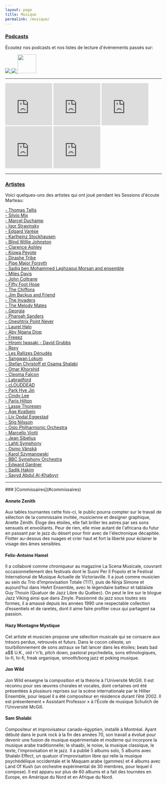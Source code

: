 ```yaml
---
layout: page
title: Musique
permalink: /musique/
---
```


### [Podcasts](#podcasts)

Écoutez nos podcasts et nos listes de lecture d'évènements passés sur: 

<div class="center-no-div">
   <a href="https://open.spotify.com/show/5s9gyhSxPMB0c1bxfOZXIY">
   <img src="{{site.baseurl}}/img/assets/spotify-podcast-badge-wht-blk-165x40.svg">
</a>
        
<a href="https://podcasts.apple.com/ca/podcast/sessions-d%C3%A9coute-marteau/id1468357088?mt=2&app=podcast&at=10l6Xd">
   <img src="{{site.baseurl}}/img/assets/FR_Apple_Podcasts_Listen_Badge_RGB.svg">
</a>
        
         
<a href="https://www.mixcloud.com/sessionsmarteau/">
   <img src="{{site.baseurl}}/img/mixcloud-og-image-162.png" width="60px">
</a>
           
</div>

<hr>


<iframe src="https://embed.iono.fm/epi/792384?quality=high&show_logo=0&sharing=0" width="30%" height="135" frameborder="0"><a href="https://iono.fm/e/792384">Content hosted by iono.fm</a></iframe>

<iframe src="https://embed.iono.fm/epi/723598?quality=high" width="30%" height="135" frameborder="0"><a href="https://iono.fm/e/723598">Content hosted by iono.fm</a></iframe>


<iframe src="https://embed.iono.fm/epi/723591?quality=high" width="30%" height="135" frameborder="0"><a href="https://iono.fm/e/723591">Content hosted by iono.fm</a></iframe>


<iframe src="https://embed.iono.fm/epi/699906?quality=high" width="30%" height="135" frameborder="0"><a href="https://iono.fm/e/699906">Content hosted by iono.fm</a></iframe>


<iframe src="https://embed.iono.fm/epi/699907?quality=high" width="30%" height="135" frameborder="0"><a href="https://iono.fm/e/699907">Content hosted by iono.fm</a></iframe>


<hr>


### [Artistes](#artistes)

Voici quelques-uns des artistes qui ont joué pendant les Sessions d'écoute Marteau:

<a href="https://www.francemusique.fr/personne/thomas-tallis" target="_blank">- Thomas Tallis
</a>  
<a href="https://www.discogs.com/fr/artist/359259-Silvio-Mix">- Silvio Mix
</a>  
<a href="http://www.openculture.com/2016/04/hear-marcel-duchamps-radically-conceptual-musical-compositions-1912-1915.html">- Marcel Duchamp
</a>  
<a href="https://www.francemusique.fr/personne/igor-stravinsky">- Igor Stravinsky
</a>  
<a href="https://www.francemusique.fr/personne/edgard-varese">- Edgard Varèse
</a>  
<a href="http://www.karlheinzstockhausen.org/karlheinz_stockhausen_short_biography_english.htm">- Karlheinz Stockhausen
</a>
<br>
<a href="https://www.britannica.com/biography/Blind-Willie-Johnson">- Blind Willie Johnston
</a>
<br>
<a href="https://folkways.si.edu/doc-watson-and-clarence-ashley/original-folkways-recordings-1960-1962/american-folk-old-time/music/album/smithsonian">- Clarence Ashley
</a>
<br>
<a href="https://folkways.si.edu/kiowa-peyote-meeting/american-indian/music/album/smithsonian">- Kiowa Peyote
</a>
<br>
<a href="https://sublimefrequencies.bandcamp.com/album/staring-into-the-sun-ethiopian-tribal-music">- Dirashe Tribe
</a> 
<br>
<a href="https://raretunes.org/pipe-major-forsyth/">- Pipe Major Forsyth
</a>
<br>
<a href="https://dust-digital.com/shop/music-of-morocco-recorded-by-paul-bowles-1959">- Sadiq ben Mohammed Laghzaoui Morsan and ensemble
</a>
<br>
<a href="https://www.npr.org/2011/01/04/10862796/miles-davis-kind-of-blue">- Miles Davis
</a>
<br>
<a href="https://rateyourmusic.com/release/album/john-coltrane/om-1/">- John Coltrane
</a>
<br>
<a href="https://sundazed.com/fifty-foot-hose-bad-trips-lp.asp">- Fifty Foot Hose
</a>
<br>
<a href="https://www.history-of-rock.com/chiffons.htm">- The Chiffons
</a>
<br>
<a href="https://rapidcityjournal.com/blackhillstogo/arts-music/on-the-record-jim-backus-joined-by-wife-in-laughing/article_fb06a613-a330-5b87-9519-e16075783b80.html">- Jim Backus and Friend
</a>
<br>
<a href="http://www.45cat.com/record/nc439216us">- The Invaders
</a>
<br>
<a href="https://www.shugarecords.com/products/42569">- The Melody Mates
</a>
<br>
<a href="http://paltoflats.com/release/georgia-all-kind-music/" target="_blank">- Georgia
</a>
<br>
<a href="http://www.pharoahsanders.com" target="_blank">- Pharoah Sanders
</a>  
<a href="http://www.pointnever.com/" target="_blank">- Oneohtrix Point Never
</a>  
<a href="https://www.laurelhalo.com/" target="_blank">- Laurel Halo 
</a>  
<a href="https://www.awesometapes.com/aby-ngana-diop-liital/" target="_blank">- Aby Ngana Diop
</a>  
<a href="https://www.discogs.com/release/1401371" target="_blank">- Freeez
</a>  
<a href="http://www.hiroring.com/" target="_blank">- Hiromi Iwasaki
</a>
<a href="https://www.dragcity.com/artists/david-grubbs" target="_blank">- David Grubbs
</a>  
<a href="ttps://www.discogs.com/fr/Rexy-Running-Out-Of-Time/release/1865284" target="_blank">- Rexy
</a>  
<a href="https://www.allmusic.com/artist/les-rallizes-d%C3%A9nud%C3%A9s-mn0001890518/biography" target="_blank">- Les Rallizes Dénudés
</a>
<br>
<a href="https://rateyourmusic.com/release/comp/various-artists/molam-thai-country-groove-from-isan/" target="_blank">- Sangwan Lokum
</a>
<br>
<a href="https://howlarts.net/rodina" target="_blank">- Stefan Christoff et Osama Shalabi 
</a>
<br>
<a href="https://www.discogs.com/artist/1068981-Omar-Khorshid" target="_blank">- Omar Khorshid
</a>
<br>
<a href="https://musicrising.tulane.edu/discover/people/breaux-cleoma-falcon/" target="_blank">- Cleoma Falcon
</a>
<br>
<a href="https://www.brainwashed.com/labradford/" target="_blank">- Labradford
</a>
<br>
<a href="http://mushrecords.com/artist/cLOUDDEAD.php" target="_blank">- cLOUDDEAD
</a>
<br>
<a href="https://www.residentadvisor.net/dj/parkhyejin/" target="_blank">- Park Hye Jin
</a>
<br>
<a href="http://cindyleeberryhill.com/" target="_blank">- Cindy Lee
</a>
<br>
<a href="http://www.parishilton.com/" target="_blank">- Paris Hilton
</a>
<br>
<a href="http://www.lassethoresen.com/" target="_blank">- Lasse Thoresen
</a>
<br>
<a href="https://www.discogs.com/artist/530202-Aage-Kvalbein" target="_blank">- Åge Kvalbein
</a>
<br>
<a href="https://rateyourmusic.com/artist/liv_opdal_eggestad" target="_blank">- Liv Opdal Eggestad
</a>
<br>
<a href="https://rateyourmusic.com/artist/stig_nilsson_f1" target="_blank">- Stig Nilsson
</a>
<br>
<a href="https://ofo.no/en/" target="_blank">- Oslo Philharmonic Orchestra
</a>
<br>
<a href="https://rateyourmusic.com/artist/marcello_viotti" target="_blank">- Marcello Viotti
</a>
<br>
<a href="https://www.allmusic.com/artist/jean-sibelius-mn0000690353/biography" target="_blank">- Jean Sibelius
</a>
<br>
<a href="https://www.sinfonialahti.fi/orchestra/?lang=en" target="_blank">- Lahti Symphony
</a>
<br>
<a href="https://www.hyperion-records.co.uk/a.asp?a=A93&name=vanska" target="_blank">- Osmo Vänskä
</a>
<br>
<a href="https://polishmusic.usc.edu/research/composers/karol-szymanowski/" target="_blank">- Karol Szymanowski
</a>
<br>
<a href="https://www.bbc.co.uk/symphonyorchestra" target="_blank">- BBC Symphony Orchestra
</a>
<br>
<a href="https://www.askonasholt.com/artists/edward-gardner/" target="_blank">- Edward Gardner
</a>
<br>
<a href="https://www.discogs.com/fr/artist/480264-Sadik-Hakim" target="_blank">- Sadik Hakim
</a>
<br>
<a href="https://www.thecanadianencyclopedia.ca/en/article/al-hajj-sayyd-abdul-al-khabyyr-emc" target="_blank">- Sayyd Abdul Al-Khabyyr
</a>
<br>
<hr>
### [Commissaires](#commissaires)

#### Annete Zenith
Aux tables tournantes cette fois-ci, le public pourra compter sur le travail de sélection de la commissaire invitée, musicienne et designer graphique, Anette Zénith. Éloge des étoiles, elle fait briller les astres par ses sons sensuels et envoûtants. Peur de rien, elle mixe autant de l'africana du futur en passant par le jazz du désert pour finir avec de l'électronique décapitée. Flotter au-dessus des nuages et crier haut et fort la liberté pour éclairer le visage des âmes sensibles.

#### Felix-Antoine Hamel
Il a collaboré comme chroniqueur au magazine La Scena Musicale, couvrant occasionnellement des festivals dont le Suoni Per Il Popolo et le Festival International de Musique Actuelle de Victoriaville. Il a joué comme musicien au sein du Trio d’Improvisation Totale (TIT), puis de Ninja Simone et aujourd’hui dans HeArt Ensemble, avec le légendaire batteur et tablaïste Guy Thouin (Quatuor de Jazz Libre du Québec). On peut le lire sur le blogue Jazz Viking ainsi que dans Zinyle. Passionné du jazz sous toutes ses formes, il a amassé depuis les années 1990 une respectable collection d’essentiels et de raretés, dont il aime faire profiter ceux qui partagent sa passion.

#### Hazy Montagne Mystique
Cet artiste et musicien propose une sélection musicale qui se consacre aux trésors perdus, retrouvés et futurs. Dans le cocon céleste, un tourbillonnement de sons astraux se fait lancer dans les étoiles; beats bad a$$ U.K., old r'n'b, pitch down, pastoral psychedelia, sons ethnologiques, lo-fi, hi-fi, freak organique, smooth/bong jazz et poking musique.

#### Jon Wild
Jon Wild enseigne la composition et la théorie à l’Université McGill. Il est reconnu pour ses œuvres chorales et vocales, dont certaines ont été présentées à plusieurs reprises sur la scène internationale par le Hillier Ensemble, pour lequel il a été compositeur en résidence durant l’été 2002. Il est présentement « Assistant Professor » à l’École de musique Schulich de l’Université McGill.

#### Sam Shalabi
Compositeur et improvisateur canado-égyptien, installé à Montréal. Ayant débuté dans le punk rock à la fin des années 70, son travail a évolué pour devenir une fusion de musique expérimentale et moderne qui incorpore la musique arabe traditionnelle; le shaabi, le noise, la musique classique, le texte, l'improvisation et le jazz. Il a publié 5 albums solo, 5 albums avec Shalabi Effect, un quatuor d'improvisation libre qui relie la musique psychédélique occidentale et le Maquam arabe (gammes) et 4 albums avec Land Of Kush (un orchestre expérimental de 30 membres, pour lequel il compose). Il est apparu sur plus de 60 albums et a fait des tournées en Europe, en Amérique du Nord et en Afrique du Nord.
